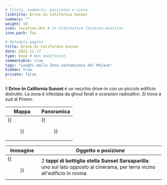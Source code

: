 ```yaml
---
# Titolo, sommario, posizione e icona
linktitle: Drive-In California Sunset
summary: ""
weight: 10
icon: location-dot # in alternativa location-question
icon_pack: fas

# Metadata pagina
title: Drive-In California Sunset
date: 2022-11-17
type: book # Non modificare
commentable: true
tags: "Luoghi della Zona contaminata del Mojave"
hidden: true
private: false
---
```


<div class="fnv">


Il **Drive-In California Sunset** è un vecchio drive-in con un piccolo edificio distrutto. La zona è infestata da ghoul ferali e scorpioni radioattivi. Si trova a sud di Primm.

| Mappa  | Panoramica |
| -----  | ---------- |
|  {{<figure src="fnv/California_Sunset_Drive-in_loc.webp">}}                   |   {{<figure src="fnv/California_Sunset_Drive-in.webp">}}         | 

| Immagine | Oggetto e posizione |
| -------- | ------------------- |
| {{<figure src="fnv/CA_drive_in_sss_caps.webp">}}         |  2 **tappi di bottiglia stella Sunset Sarsaparilla**: uno sul lato opposto al cinerama, per terra vicino all'edificio in rovina                   |

</div>


